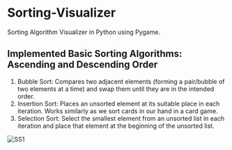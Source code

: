 # Sorting-Visualizer

Sorting Algorithm Visualizer in Python using Pygame.

## Implemented Basic Sorting Algorithms: Ascending and Descending Order

1. Bubble Sort: Compares two adjacent elements (forming a pair/bubble of two elements at a time) and swap them until they are in the intended order.
2. Insertion Sort: Places an unsorted element at its suitable place in each iteration. Works similarly as we sort cards in our hand in a card game.
3. Selection Sort: Select the smallest element from an unsorted list in each iteration and place that element at the beginning of the unsorted list.

![SS1](https://user-images.githubusercontent.com/115387678/196015230-9ba3ebe2-3475-4cbc-abe2-4918ef564a91.PNG)
